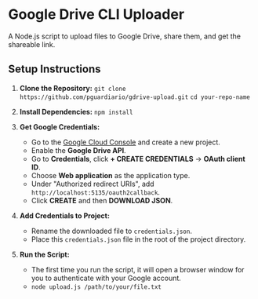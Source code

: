 # Google Drive CLI Uploader

A Node.js script to upload files to Google Drive, share them, and get the shareable link.

## Setup Instructions

1.  **Clone the Repository:**
    `git clone https://github.com/pguardiario/gdrive-upload.git`
    `cd your-repo-name`

2.  **Install Dependencies:**
    `npm install`

3.  **Get Google Credentials:**
    *   Go to the [Google Cloud Console](https://console.cloud.google.com/) and create a new project.
    *   Enable the **Google Drive API**.
    *   Go to **Credentials**, click **+ CREATE CREDENTIALS** -> **OAuth client ID**.
    *   Choose **Web application** as the application type.
    *   Under "Authorized redirect URIs", add `http://localhost:5135/oauth2callback`.
    *   Click **CREATE** and then **DOWNLOAD JSON**.

4.  **Add Credentials to Project:**
    *   Rename the downloaded file to `credentials.json`.
    *   Place this `credentials.json` file in the root of the project directory.

5.  **Run the Script:**
    *   The first time you run the script, it will open a browser window for you to authenticate with your Google account.
    *   `node upload.js /path/to/your/file.txt`